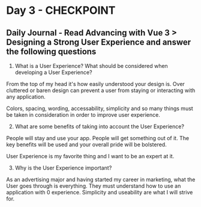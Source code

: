 # Day 3 - CHECKPOINT

## Daily Journal - Read Advancing with Vue 3 > Designing a Strong User Experience and answer the following questions

1. What is a User Experience? What should be considered when developing a User Experience?

From the top of my head it's how easily understood your design is. Over cluttered or baren design can prevent a user from staying or interacting with any application.

Colors, spacing, wording, accessability, simplicity and so many things must be taken in consideration in order to improve user experience.

2. What are some benefits of taking into account the User Experience?

People will stay and use your app. People will get something out of it. The key benefits will be used and your overall pride will be bolstered. 

User Experience is my favorite thing and I want to be an expert at it.

3. Why is the User Experience important?

As an advertising major and having started my career in marketing, what the User goes through is everything. They must understand how to use an application with 0 experience. Simplicity and useability are what I will strive for.